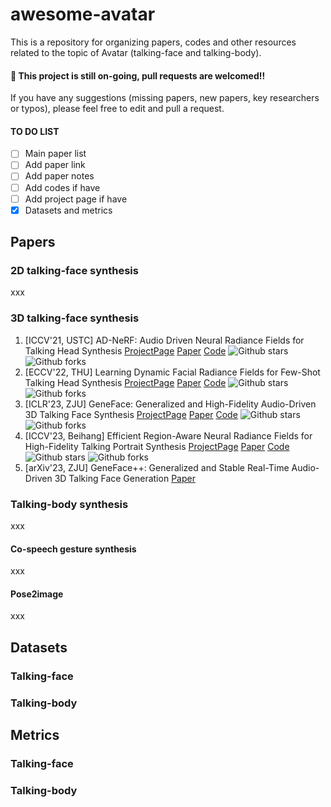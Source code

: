 # awesome-avatar
This is a repository for organizing papers, codes and other resources related to the topic of Avatar (talking-face and talking-body). 

#### 🔆 This project is still on-going, pull requests are welcomed!!
If you have any suggestions (missing papers, new papers, key researchers or typos), please feel free to edit and pull a request.

#### TO DO LIST

- [ ] Main paper list
- [ ] Add paper link
- [ ] Add paper notes
- [ ] Add codes if have
- [ ] Add project page if have
- [x] Datasets and metrics

## Papers
### 2D talking-face synthesis
xxx
### 3D talking-face synthesis
1. [ICCV'21, USTC] AD-NeRF: Audio Driven Neural Radiance Fields for Talking Head Synthesis [ProjectPage](https://yudongguo.github.io/ADNeRF/) [Paper](https://arxiv.org/abs/2103.11078) [Code](https://github.com/YudongGuo/AD-NeRF) ![Github stars](https://img.shields.io/github/stars/YudongGuo/AD-NeRF.svg) ![Github forks](https://img.shields.io/github/forks/YudongGuo/AD-NeRF.svg) 
2. [ECCV'22, THU] Learning Dynamic Facial Radiance Fields for Few-Shot Talking Head Synthesis [ProjectPage](https://sstzal.github.io/DFRF/) [Paper](https://github.com/sstzal/DFRF/blob/show_page/images/DFRF_eccv2022.pdf) [Code](https://github.com/sstzal/DFRF) ![Github stars](https://img.shields.io/github/stars/sstzal/DFRF.svg) ![Github forks](https://img.shields.io/github/forks/sstzal/DFRF.svg)
3. [ICLR'23, ZJU] GeneFace: Generalized and High-Fidelity Audio-Driven 3D Talking Face Synthesis [ProjectPage](https://geneface.github.io/) [Paper](https://arxiv.org/abs/2301.13430) [Code](https://github.com/yerfor/GeneFace) ![Github stars](https://img.shields.io/github/stars/yerfor/GeneFace.svg) ![Github forks](https://img.shields.io/github/forks/yerfor/GeneFace.svg)
4. [ICCV'23, Beihang] Efficient Region-Aware Neural Radiance Fields for High-Fidelity Talking Portrait Synthesis [ProjectPage](https://fictionarry.github.io/ER-NeRF/) [Paper](https://openaccess.thecvf.com/content/ICCV2023/html/Li_Efficient_Region-Aware_Neural_Radiance_Fields_for_High-Fidelity_Talking_Portrait_Synthesis_ICCV_2023_paper.html) [Code](https://github.com/Fictionarry/ER-NeRF) ![Github stars](https://img.shields.io/github/stars/Fictionarry/ER-NeRF.svg) ![Github forks](https://img.shields.io/github/forks/Fictionarry/ER-NeRF.svg)
5. [arXiv'23, ZJU] GeneFace++: Generalized and Stable Real-Time Audio-Driven 3D Talking Face Generation [Paper](https://arxiv.org/abs/2305.00787)
### Talking-body synthesis
xxx
#### Co-speech gesture synthesis
xxx
#### Pose2image
xxx

## Datasets
### Talking-face
### Talking-body

## Metrics
### Talking-face
### Talking-body